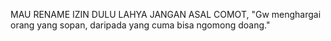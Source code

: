 MAU RENAME IZIN DULU LAHYA JANGAN ASAL COMOT, "Gw menghargai orang yang sopan, daripada yang cuma bisa ngomong doang."